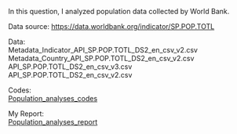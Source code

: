 In this question, I analyzed population data collected by World Bank.

Data source: https://data.worldbank.org/indicator/SP.POP.TOTL

Data: <br>
Metadata_Indicator_API_SP.POP.TOTL_DS2_en_csv_v2.csv <br>
Metadata_Country_API_SP.POP.TOTL_DS2_en_csv_v2.csv <br>
API_SP.POP.TOTL_DS2_en_csv_v3.csv <br>
API_SP.POP.TOTL_DS2_en_csv_v2.csv <br>

Codes: <br>
[Population_analyses_codes](https://github.com/LilianYou/Geography_Analytics/blob/main/Differential%20calculus:%20Exponential%20functions%2C%20Taylor%20series/assignment2.m)


My Report: <br>
[Population_analyses_report](https://github.com/LilianYou/Geography_Analytics/blob/main/Differential%20calculus:%20Exponential%20functions%2C%20Taylor%20series/Assignment2.pdf)

